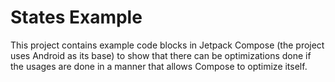 # States Example

This project contains example code blocks in Jetpack Compose (the project uses Android as its base)
to show that there can be optimizations done if the usages are done in a manner that allows
Compose to optimize itself.